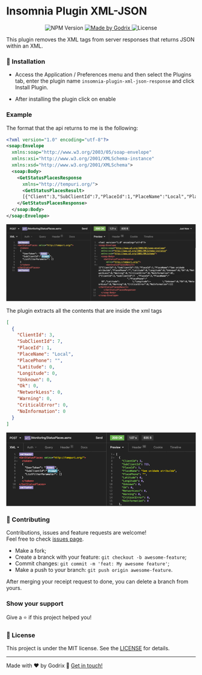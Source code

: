 # Insomnia Plugin XML-JSON

<p align="center">
<img alt="NPM Version" src="https://img.shields.io/npm/v/insomnia-plugin-xml-json-response.svg">
  <a href="https://www.linkedin.com/in/carlosgodri/">
    <img alt="Made by Godrix" src="https://img.shields.io/badge/made%20by-Godrix-%2304D361">
  </a>
  <img alt="License" src="https://img.shields.io/badge/license-MIT-brightgreen">
</p>

This plugin removes the XML tags from server responses that returns JSON within an XML.

### 🚀 Installation

- Access the Application / Preferences menu and then select the Plugins tab, enter the plugin name `insomnia-plugin-xml-json-response` and click Install Plugin.

- After installing the plugin click on enable

### Example

The format that the api returns to me is the following:

```xml
<?xml version="1.0" encoding="utf-8"?>
<soap:Envelope
  xmlns:soap="http://www.w3.org/2003/05/soap-envelope"
  xmlns:xsi="http://www.w3.org/2001/XMLSchema-instance"
  xmlns:xsd="http://www.w3.org/2001/XMLSchema">
  <soap:Body>
    <GetStatusPlacesResponse
      xmlns="http://tempuri.org/">
      <GetStatusPlacesResult>
      [{"Client":3,"SubClientId":7,"PlaceId":1,"PlaceName":"Local","PlacePhone":"","Latitude":-47.158580,"Longitude":-28.158542,"Unknown":0,"Ok":0,"NetworkLess":0,"Warning":0,"CriticalError":0,"NoInformation":0}]</GetStatusPlacesResult>
    </GetStatusPlacesResponse>
  </soap:Body>
</soap:Envelope>
```

![xmlResponse](.github/screen_00.png)

The plugin extracts all the contents that are inside the xml tags

```json
[
  {
    "ClientId": 3,
    "SubClientId": 7,
    "PlaceId": 1,
    "PlaceName": "Local",
    "PlacePhone": "",
    "Latitude": 0,
    "Longitude": 0,
    "Unknown": 0,
    "Ok": 0,
    "NetworkLess": 0,
    "Warning": 0,
    "CriticalError": 0,
    "NoInformation": 0
  }
]
```
![xmlResponse](.github/screen_01.png)

### 🤝 Contributing

Contributions, issues and feature requests are welcome!<br />Feel free to check [issues page](https://github.com/godrix/insomnia-plugin-xml-json-response/issues).
- Make a fork;
- Create a branck with your feature: `git checkout -b awesome-feature`;
- Commit changes: `git commit -m 'feat: My awesome feature'`;
- Make a push to your branch: `git push origin awesome-feature`.

After merging your receipt request to done, you can delete a branch from yours.

### Show your support

Give a ⭐️ if this project helped you!

### :memo: License

This project is under the MIT license. See the [LICENSE](LICENSE.md) for details.

---

Made with ♥ by Godrix :wave: [Get in touch!](https://www.linkedin.com/in/carlosgodri/)